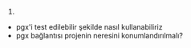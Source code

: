 1.
- pgx'i test edilebilir şekilde nasıl kullanabiliriz
- pgx bağlantısı projenin neresini konumlandırılmalı?